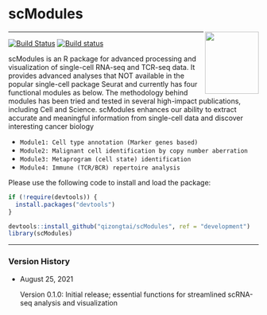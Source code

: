 # scModules

<img align="right" width="108" height="125" src="Scillus.png">

---

[![Build Status](https://travis-ci.com/xmc811/Scillus.svg?branch=master)](https://travis-ci.com/xmc811/Scillus)
[![Build status](https://ci.appveyor.com/api/projects/status/dkq1xn6574kqgs0s/branch/master?svg=true)](https://ci.appveyor.com/project/xmc811/scillus/branch/master)


scModules is an R package for advanced processing and visualization of single-cell RNA-seq and TCR-seq data. It provides advanced analyses that NOT available in the popular single-cell package Seurat and currently has four functional modules as below. The methodology behind modules has been tried and tested in several high-impact publications, including Cell and Science. scModules enhances our ability to extract accurate and meaningful information from single-cell data and discover interesting cancer biology

- `Module1: Cell type annotation (Marker genes based)`
- `Module2: Malignant cell identification by copy number aberration`
- `Module3: Metaprogram (cell state) identification`
- `Module4: Immune (TCR/BCR) repertoire analysis`

Please use the following code to install and load the package:

```R
if (!require(devtools)) {
  install.packages("devtools")
}

devtools::install_github("qizongtai/scModules", ref = "development")
library(scModules)
```

---

### Version History

* August 25, 2021

  Version 0.1.0: Initial release; essential functions for streamlined scRNA-seq analysis and visualization
